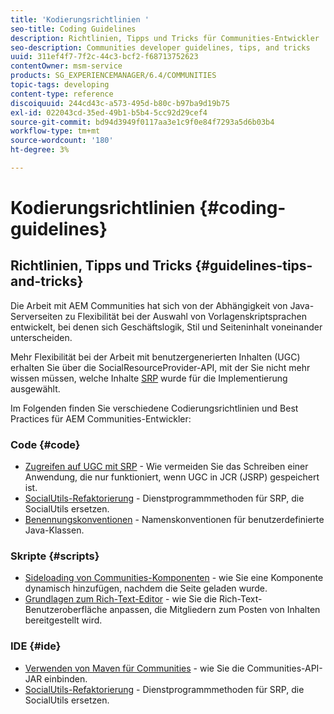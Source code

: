 ```yaml
---
title: 'Kodierungsrichtlinien '
seo-title: Coding Guidelines
description: Richtlinien, Tipps und Tricks für Communities-Entwickler
seo-description: Communities developer guidelines, tips, and tricks
uuid: 311ef4f7-7f2c-44c3-bcf2-f68713752623
contentOwner: msm-service
products: SG_EXPERIENCEMANAGER/6.4/COMMUNITIES
topic-tags: developing
content-type: reference
discoiquuid: 244cd43c-a573-495d-b80c-b97ba9d19b75
exl-id: 022043cd-35ed-49b1-b5b4-5cc92d29cef4
source-git-commit: bd94d3949f0117aa3e1c9f0e84f7293a5d6b03b4
workflow-type: tm+mt
source-wordcount: '180'
ht-degree: 3%

---
```


# Kodierungsrichtlinien  {#coding-guidelines}

## Richtlinien, Tipps und Tricks {#guidelines-tips-and-tricks}

Die Arbeit mit AEM Communities hat sich von der Abhängigkeit von Java-Serverseiten zu Flexibilität bei der Auswahl von Vorlagenskriptsprachen entwickelt, bei denen sich Geschäftslogik, Stil und Seiteninhalt voneinander unterscheiden.

Mehr Flexibilität bei der Arbeit mit benutzergenerierten Inhalten (UGC) erhalten Sie über die SocialResourceProvider-API, mit der Sie nicht mehr wissen müssen, welche Inhalte [SRP](srp.md) wurde für die Implementierung ausgewählt.

Im Folgenden finden Sie verschiedene Codierungsrichtlinien und Best Practices für AEM Communities-Entwickler:

### Code {#code}

* [Zugreifen auf UGC mit SRP](accessing-ugc-with-srp.md) - Wie vermeiden Sie das Schreiben einer Anwendung, die nur funktioniert, wenn UGC in JCR (JSRP) gespeichert ist.
* [SocialUtils-Refaktorierung](socialutils.md) - Dienstprogrammmethoden für SRP, die SocialUtils ersetzen.
* [Benennungskonventionen](naming-conventions.md) - Namenskonventionen für benutzerdefinierte Java-Klassen.

### Skripte {#scripts}

* [Sideloading von Communities-Komponenten](sideloading.md) - wie Sie eine Komponente dynamisch hinzufügen, nachdem die Seite geladen wurde.
* [Grundlagen zum Rich-Text-Editor](rte.md) - wie Sie die Rich-Text-Benutzeroberfläche anpassen, die Mitgliedern zum Posten von Inhalten bereitgestellt wird.

### IDE {#ide}

* [Verwenden von Maven für Communities](maven.md) - wie Sie die Communities-API-JAR einbinden.
* [SocialUtils-Refaktorierung](socialutils.md) - Dienstprogrammmethoden für SRP, die SocialUtils ersetzen.
